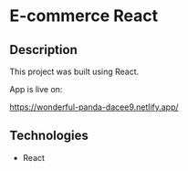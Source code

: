 # E-commerce React

## Description

This project was built using React.

App is live on:

https://wonderful-panda-dacee9.netlify.app/

## Technologies

- React
